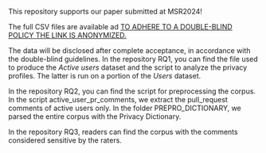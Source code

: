 This repository supports our paper submitted at MSR2024!

The full CSV files are available ad [TO ADHERE TO A DOUBLE-BLIND POLICY THE LINK IS ANONYMIZED.]() 

The data will be disclosed after complete acceptance, in accordance with the double-blind guidelines. 
In the repository RQ1, you can find the file used to produce the _Active users_ dataset and the script to analyze the privacy profiles. The latter is run on a portion of the _Users_ dataset.

In the repository RQ2, you can find the script for preprocessing the corpus. In the script active_user_pr_comments, we extract the pull_request comments of active users only. In the folder PREPRO_DICTIONARY, we parsed the entire corpus with the Privacy Dictionary. 

In the repository RQ3, readers can find the corpus with the comments considered sensitive by the raters.
